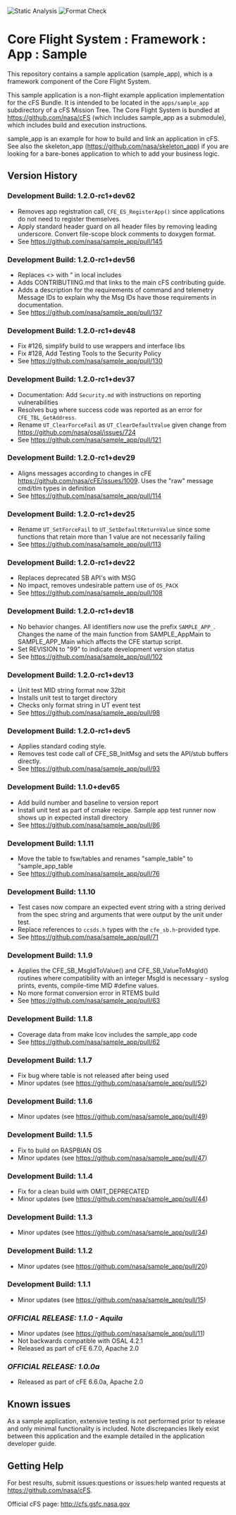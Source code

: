 ![Static Analysis](https://github.com/nasa/sample_app/workflows/Static%20Analysis/badge.svg)
![Format Check](https://github.com/nasa/sample_app/workflows/Format%20Check/badge.svg)

# Core Flight System : Framework : App : Sample

This repository contains a sample application (sample_app), which is a framework component of the Core Flight System.

This sample application is a non-flight example application implementation for the cFS Bundle. It is intended to be located in the `apps/sample_app` subdirectory of a cFS Mission Tree. The Core Flight System is bundled at <https://github.com/nasa/cFS> (which includes sample_app as a submodule), which includes build and execution instructions.

sample_app is an example for how to build and link an application in cFS. See also the skeleton_app (<https://github.com/nasa/skeleton_app>) if you are looking for a bare-bones application to which to add your business logic.

## Version History

### Development Build: 1.2.0-rc1+dev62

- Removes app registration call, `CFE_ES_RegisterApp()` since applications do not need to register themselves.
- Apply standard header guard on all header files by removing leading underscore. Convert file-scope block comments to doxygen format.
- See <https://github.com/nasa/sample_app/pull/145>


### Development Build: 1.2.0-rc1+dev56

- Replaces <> with " in local includes
- Adds CONTRIBUTIING.md that links to the main cFS contributing guide.
- Adds a description for the requirements of command and telemetry Message IDs to explain why the Msg IDs have those requirements in documentation.
- See <https://github.com/nasa/sample_app/pull/137>

### Development Build: 1.2.0-rc1+dev48

- Fix #126, simplify build to use wrappers and interface libs
- Fix #128, Add Testing Tools to the Security Policy
- See <https://github.com/nasa/sample_app/pull/130>

### Development Build: 1.2.0-rc1+dev37

- Documentation: Add `Security.md` with instructions on reporting vulnerabilities
- Resolves bug where success code was reported as an error for `CFE_TBL_GetAddress`.
- Rename `UT_ClearForceFail` as `UT_ClearDefaultValue` given change from <https://github.com/nasa/osal/issues/724>
- See <https://github.com/nasa/sample_app/pull/121>

### Development Build: 1.2.0-rc1+dev29

- Aligns messages according to changes in cFE <https://github.com/nasa/cFE/issues/1009>. Uses the "raw" message cmd/tlm types in definition
- See <https://github.com/nasa/sample_app/pull/114>


### Development Build: 1.2.0-rc1+dev25

- Rename `UT_SetForceFail` to `UT_SetDefaultReturnValue` since some functions that retain more than 1 value are not necessarily failing
- See <https://github.com/nasa/sample_app/pull/113>


### Development Build: 1.2.0-rc1+dev22

- Replaces deprecated SB API's with MSG
- No impact, removes undesirable pattern use of `OS_PACK`
- See <https://github.com/nasa/sample_app/pull/108>

### Development Build: 1.2.0-rc1+dev18

- No behavior changes. All identifiers now use the prefix `SAMPLE_APP_`. Changes the name of the main function from SAMPLE_AppMain to SAMPLE_APP_Main which affects the CFE startup script.
- Set REVISION to "99" to indicate development version status
- See <https://github.com/nasa/sample_app/pull/102>

### Development Build: 1.2.0-rc1+dev13

- Unit test MID string format now 32bit
- Installs unit test to target directory
- Checks only format string in UT event test
- See <https://github.com/nasa/sample_app/pull/98>

### Development Build: 1.2.0-rc1+dev5

- Applies standard coding style.
- Removes test code call of CFE_SB_InitMsg and sets the API/stub buffers directly.
- See <https://github.com/nasa/sample_app/pull/93>

### Development Build: 1.1.0+dev65

- Add build number and baseline to version report
- Install unit test as part of cmake recipe. Sample app test runner now shows up in expected install directory
- See <https://github.com/nasa/sample_app/pull/86>

### Development Build: 1.1.11

- Move the table to fsw/tables and renames "sample_table" to "sample_app_table
- See <https://github.com/nasa/sample_app/pull/76>

### Development Build: 1.1.10

- Test cases now compare an expected event string with a string derived from the spec string and arguments that were output by the unit under test.
- Replace references to `ccsds.h` types with the `cfe_sb.h`-provided type.
- See <https://github.com/nasa/sample_app/pull/71>

### Development Build: 1.1.9

- Applies the CFE_SB_MsgIdToValue() and CFE_SB_ValueToMsgId() routines where compatibility with an integer MsgId is necessary - syslog prints, events, compile-time MID #define values.
- No more format conversion error in RTEMS build
- See <https://github.com/nasa/sample_app/pull/63>

### Development Build: 1.1.8

- Coverage data from make lcov includes the sample_app code
- See <https://github.com/nasa/sample_app/pull/62>

### Development Build: 1.1.7

- Fix bug where table is not released after being used
- Minor updates (see <https://github.com/nasa/sample_app/pull/52>)

### Development Build: 1.1.6

- Minor updates (see <https://github.com/nasa/sample_app/pull/49>)

### Development Build: 1.1.5

- Fix to build on RASPBIAN OS
- Minor updates (see <https://github.com/nasa/sample_app/pull/47>)

### Development Build: 1.1.4

- Fix for a clean build with OMIT_DEPRECATED
- Minor updates (see <https://github.com/nasa/sample_app/pull/44>)

### Development Build: 1.1.3

- Minor updates (see <https://github.com/nasa/sample_app/pull/34>)

### Development Build: 1.1.2

- Minor updates (see <https://github.com/nasa/sample_app/pull/20>)

### Development Build: 1.1.1

- Minor updates (see <https://github.com/nasa/sample_app/pull/15>)

### _**OFFICIAL RELEASE: 1.1.0 - Aquila**_

- Minor updates (see <https://github.com/nasa/sample_app/pull/11>)
- Not backwards compatible with OSAL 4.2.1
- Released as part of cFE 6.7.0, Apache 2.0

### _**OFFICIAL RELEASE: 1.0.0a**_

- Released as part of cFE 6.6.0a, Apache 2.0

## Known issues

As a sample application, extensive testing is not performed prior to release and only minimal functionality is included. Note discrepancies likely exist between this application and the example detailed in the application developer guide.

## Getting Help

For best results, submit issues:questions or issues:help wanted requests at <https://github.com/nasa/cFS>.

Official cFS page: <http://cfs.gsfc.nasa.gov>
